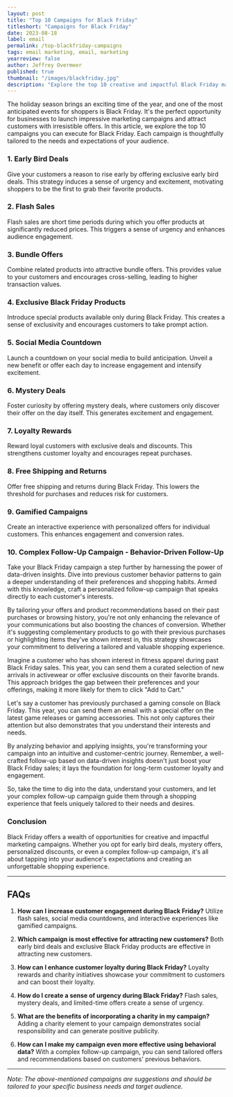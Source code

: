 ```yaml
---
layout: post
title: "Top 10 Campaigns for Black Friday"
titleshort: "Campaigns for Black Friday"
date: 2023-08-18
label: email
permalink: /top-blackfriday-campaigns
tags: email marketing, email, marketing
yearreview: false
author: Jeffrey Overmeer
published: true
thumbnail: "/images/blackfriday.jpg"
description: "Explore the top 10 creative and impactful Black Friday marketing campaigns to attract and engage customers. Learn about early bird deals, flash sales, bundle offers, and more. Enhance customer loyalty, create urgency, and make the most of this exciting shopping event."
---
```



The holiday season brings an exciting time of the year, and one of the most anticipated events for shoppers is Black Friday. It's the perfect opportunity for businesses to launch impressive marketing campaigns and attract customers with irresistible offers. In this article, we explore the top 10 campaigns you can execute for Black Friday. Each campaign is thoughtfully tailored to the needs and expectations of your audience.

### **1. Early Bird Deals**

Give your customers a reason to rise early by offering exclusive early bird deals. This strategy induces a sense of urgency and excitement, motivating shoppers to be the first to grab their favorite products.

### **2. Flash Sales**

Flash sales are short time periods during which you offer products at significantly reduced prices. This triggers a sense of urgency and enhances audience engagement.

### **3. Bundle Offers**

Combine related products into attractive bundle offers. This provides value to your customers and encourages cross-selling, leading to higher transaction values.

### **4. Exclusive Black Friday Products**

Introduce special products available only during Black Friday. This creates a sense of exclusivity and encourages customers to take prompt action.

### **5. Social Media Countdown**

Launch a countdown on your social media to build anticipation. Unveil a new benefit or offer each day to increase engagement and intensify excitement.

### **6. Mystery Deals**

Foster curiosity by offering mystery deals, where customers only discover their offer on the day itself. This generates excitement and engagement.

### **7. Loyalty Rewards**

Reward loyal customers with exclusive deals and discounts. This strengthens customer loyalty and encourages repeat purchases.

### **8. Free Shipping and Returns**

Offer free shipping and returns during Black Friday. This lowers the threshold for purchases and reduces risk for customers.

### **9. Gamified Campaigns**

Create an interactive experience with personalized offers for individual customers. This enhances engagement and conversion rates.

### **10. Complex Follow-Up Campaign - Behavior-Driven Follow-Up**

Take your Black Friday campaign a step further by harnessing the power of data-driven insights. Dive into previous customer behavior patterns to gain a deeper understanding of their preferences and shopping habits. Armed with this knowledge, craft a personalized follow-up campaign that speaks directly to each customer's interests.

By tailoring your offers and product recommendations based on their past purchases or browsing history, you're not only enhancing the relevance of your communications but also boosting the chances of conversion. Whether it's suggesting complementary products to go with their previous purchases or highlighting items they've shown interest in, this strategy showcases your commitment to delivering a tailored and valuable shopping experience.

Imagine a customer who has shown interest in fitness apparel during past Black Friday sales. This year, you can send them a curated selection of new arrivals in activewear or offer exclusive discounts on their favorite brands. This approach bridges the gap between their preferences and your offerings, making it more likely for them to click "Add to Cart."

Let's say a customer has previously purchased a gaming console on Black Friday. This year, you can send them an email with a special offer on the latest game releases or gaming accessories. This not only captures their attention but also demonstrates that you understand their interests and needs.

By analyzing behavior and applying insights, you're transforming your campaign into an intuitive and customer-centric journey. Remember, a well-crafted follow-up based on data-driven insights doesn't just boost your Black Friday sales; it lays the foundation for long-term customer loyalty and engagement.

So, take the time to dig into the data, understand your customers, and let your complex follow-up campaign guide them through a shopping experience that feels uniquely tailored to their needs and desires.



### **Conclusion**

Black Friday offers a wealth of opportunities for creative and impactful marketing campaigns. Whether you opt for early bird deals, mystery offers, personalized discounts, or even a complex follow-up campaign, it's all about tapping into your audience's expectations and creating an unforgettable shopping experience.

---

## **FAQs**

1. **How can I increase customer engagement during Black Friday?**
   Utilize flash sales, social media countdowns, and interactive experiences like gamified campaigns.

2. **Which campaign is most effective for attracting new customers?**
   Both early bird deals and exclusive Black Friday products are effective in attracting new customers.

3. **How can I enhance customer loyalty during Black Friday?**
   Loyalty rewards and charity initiatives showcase your commitment to customers and can boost their loyalty.

4. **How do I create a sense of urgency during Black Friday?**
   Flash sales, mystery deals, and limited-time offers create a sense of urgency.

5. **What are the benefits of incorporating a charity in my campaign?**
   Adding a charity element to your campaign demonstrates social responsibility and can generate positive publicity.

6. **How can I make my campaign even more effective using behavioral data?**
   With a complex follow-up campaign, you can send tailored offers and recommendations based on customers' previous behaviors.

---

*Note: The above-mentioned campaigns are suggestions and should be tailored to your specific business needs and target audience.*